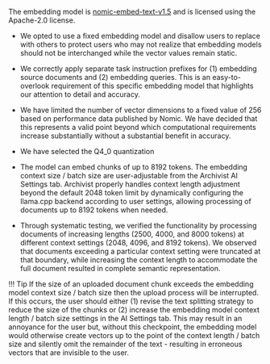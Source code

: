 The embedding model is [nomic-embed-text-v1.5](https://huggingface.co/nomic-ai/nomic-embed-text-v1.5-GGUF/tree/main) and is licensed using the Apache-2.0 license.

- We opted to use a fixed embedding model and disallow users to replace with others to protect users who may not realize that embedding models should not be interchanged while the vector values remain static.

- We correctly apply separate task instruction prefixes for (1) embedding source documents and (2) embedding queries. This is an easy-to-overlook requirement of this specific embedding model that highlights our attention to detail and accuracy.

- We have limited the number of vector dimensions to a fixed value of 256 based on performance data published by Nomic. We have decided that this represents a valid point beyond which computational requirements increase substantially without a substantial benefit in accuracy.

- We have selected the Q4_0 quantization

- The model can embed chunks of up to 8192 tokens. The embedding context size / batch size are user-adjustable from the Archivist AI Settings tab. Archivist properly handles context length adjustment beyond the default 2048 token limit by dynamically configuring the llama.cpp backend according to user settings, allowing processing of documents up to 8192 tokens when needed.

- Through systematic testing, we verified the functionality by processing documents of increasing lengths (2500, 4000, and 8000 tokens) at different context settings (2048, 4096, and 8192 tokens). We observed that documents exceeding a particular context setting were truncated at that boundary, while increasing the context length to accommodate the full document resulted in complete semantic representation.

!!! Tip
    If the size of an uploaded document chunk exceeds the embedding model context size / batch size then the upload process will be interrupted. If this occurs, the user should either (1) revise the text splitting strategy to reduce the size of the chunks or (2) increase the embedding model context length / batch size settings in the AI Settings tab. This may result in an annoyance for the user but, without this checkpoint, the embedding model would otherwise create vectors up to the point of the context length / batch size and silently omit the remainder of the text - resulting in erroneous vectors that are invisible to the user.